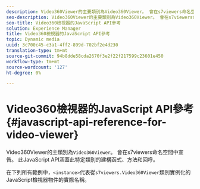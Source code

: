 ```yaml
---
description: Video360Viewer的主要類別為Video360Viewer。 會在s7viewers命名空間中宣告。 此JavaScript API涵蓋此特定類別的建構函式、方法和回呼。
seo-description: Video360Viewer的主要類別為Video360Viewer。 會在s7viewers命名空間中宣告。 此JavaScript API涵蓋此特定類別的建構函式、方法和回呼。
seo-title: Video360檢視器的JavaScript API參考
solution: Experience Manager
title: Video360檢視器的JavaScript API參考
topic: Dynamic media
uuid: 3c700c45-c3a1-4ff2-899d-702bf2e4d230
translation-type: tm+mt
source-git-commit: 94b8dde58cda2670f3e2f22f217599c23601e450
workflow-type: tm+mt
source-wordcount: '127'
ht-degree: 0%

---
```



# Video360檢視器的JavaScript API參考{#javascript-api-reference-for-video-viewer}

Video360Viewer的主類別為`Video360Viewer`。 會在s7viewers命名空間中宣告。 此JavaScript API涵蓋此特定類別的建構函式、方法和回呼。

在下列所有範例中，`<instance>`代表從`s7viewers.Video360Viewer`類別實例化的JavaScript檢視器物件的實際名稱。
